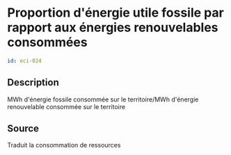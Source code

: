 # Proportion d'énergie utile fossile par rapport aux énergies renouvelables  consommées
```yaml
id: eci-024
```
## Description
MWh d'énergie fossile consommée sur le territoire/MWh d'énergie renouvelable  consommée sur le territoire

## Source
Traduit la consommation de ressources

